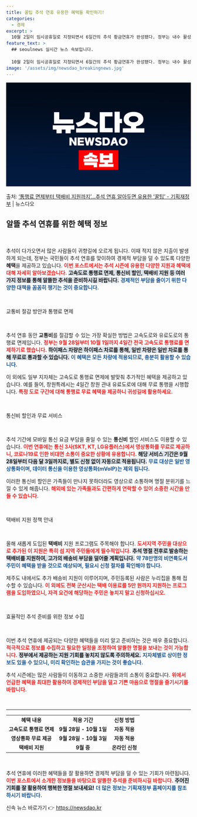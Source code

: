 ```yaml
---
title: 꿀팁 추석 연휴 유용한 혜택들 확인하기!
categories:
  - 경제
excerpt: >
  10월 2일이 임시공휴일로 지정되면서 6일간의 추석 황금연휴가 완성됐다. 정부는 내수 활성화 지원 차원에서 …
feature_text: >
  ## seoulnews 실시간 뉴스 속보입니다.

  10월 2일이 임시공휴일로 지정되면서 6일간의 추석 황금연휴가 완성됐다. 정부는 내수 활성화 지원 차원에서 …
image: '/assets/img/newsdao_breakingnews.jpg'
---
```


![뉴스다오 속보](/assets/img/newsdao_breakingnews.jpg)

<p>출처: <a href="https://newsdao.kr/1948" rel="dofollow">‘통행료 면제부터 택배비 지원까지’…추석 연휴 알아두면 유용한 ‘꿀팁’ - 기획재정부</a> | 뉴스다오</p>

<h2 data-ke-size="size26">알뜰 추석 연휴를 위한 혜택 정보</h2>

<p data-ke-size="size16">&nbsp;</p>

추석이 다가오면서 많은 사람들이 귀향길에 오르게 됩니다. 이때 적지 않은 지출이 발생하게 되는데, 정부는 국민들이 추석 연휴를 맞이하여 경제적 부담을 덜 수 있도록 다양한 **혜택**을 제공하고 있습니다. <b><span style="color: #ee2323;">이번 포스트에서는 추석 시즌에 유용한 다양한 지원과 혜택에 대해 자세히 알아보겠습니다.</span></b> <b><span style="background-color: #21538527;">고속도로 통행료 면제, 통신비 할인, 택배비 지원 등 여러 가지 정보를 통해 알뜰한 추석을 준비하시길 바랍니다.</span></b> <b><span style="color: #1a5490;">경제적인 부담을 줄이기 위한 다양한 대책을 꼼꼼히 챙기는 것이 중요합니다.</span></b>

<p data-ke-size="size16">&nbsp;</p>

교통비 절감 방안과 통행료 면제

<p data-ke-size="size16">&nbsp;</p>

추석 연휴 동안 **교통비**를 절감할 수 있는 가장 확실한 방법은 고속도로와 유료도로의 통행료 면제입니다. <b><span style="color: #ee2323;">정부는 9월 28일부터 10월 1일까지 4일간 전국 고속도로 통행료를 면제하기로 했습니다.</span></b> <b><span style="background-color: #21538527;">하이패스 차량은 하이패스 차로를 통해, 일반 차량은 일반 차로를 통해 무료로 통과할 수 있습니다.</span></b> <b><span style="color: #1a5490;">이 혜택은 모든 차량에 적용되므로, 충분히 활용할 수 있습니다.</span></b>

이 외에도 일부 지자체는 고속도로 통행료 면제에 발맞춰 추가적인 혜택을 제공하고 있습니다. 예를 들어, 창원특례시는 4일간 창원 관내 유료도로에 대해 무료 통행을 시행합니다. <b><span style="color: #ee2323;">특정 도로 구간에 대해 통행료 무료 혜택을 제공하니 귀성길에 활용하세요.</span></b>

<p data-ke-size="size16">&nbsp;</p>

통신비 할인과 무료 서비스

<p data-ke-size="size16">&nbsp;</p>

추석 기간에 모바일 통신 요금 부담을 줄일 수 있는 **통신비** 할인 서비스도 이용할 수 있습니다. <b><span style="color: #ee2323;">이번 연휴에는 통신 3사(SKT, KT, LG유플러스)에서 영상통화를 무료로 제공하니, 코로나19로 인한 비대면 소통이 중요한 상황에 유용합니다.</span></b> <b><span style="background-color: #21538527;">해당 서비스 기간은 9월 28일부터 다음 달 3일까지로, 별도 신청 없이 자동으로 적용됩니다.</span></b> <b><span style="color: #1a5490;">무료 대상은 일반 영상통화이며, 데이터 통신을 이용한 영상통화(mVoIP)는 제외 됩니다.</span></b>

이러한 통신비 할인은 가족들이 만나지 못하더라도 영상으로 소통하며 명절 분위기를 느낄 수 있게 해줍니다. <b><span style="color: #ee2323;">해외에 있는 가족들과도 간편하게 연락할 수 있어 소중한 시간을 만들 수 있습니다.</span></b>

<p data-ke-size="size16">&nbsp;</p>

택배비 지원 정책 안내

<p data-ke-size="size16">&nbsp;</p>

올해 새롭게 도입된 **택배비** 지원 프로그램도 주목해야 합니다. <b><span style="color: #ee2323;">도서지역 주민을 대상으로 추가된 이 지원은 특히 섬 지역 주민들에게 필수적입니다.</span></b> <b><span style="background-color: #21538527;">추석 명절 전후로 발송하는 택배비를 지원하여, 고가의 배송비 부담을 덜어줄 계획입니다.</span></b> <b><span style="color: #1a5490;">약 78만명의 비연륙도서 주민이 혜택을 받을 것으로 예상되며, 필요시 신청 절차를 확인해야 합니다.</span></b>

제주도 내에서도 추가 배송비 지원이 이루어지며, 주민등록된 사람은 누리집을 통해 접수할 수 있습니다. <b><span style="color: #ee2323;">이 외에도 전북 군산시는 택배 이용료를 5만 원까지 지원하는 프로그램을 도입하였으니, 자격 요건에 해당하는 주민은 놓치지 말고 신청하십시오.</span></b>

<p data-ke-size="size16">&nbsp;</p>

효율적인 추석 준비를 위한 정보 수집

<p data-ke-size="size16">&nbsp;</p>

이번 추석 연휴에 제공되는 다양한 혜택들을 미리 알고 준비하는 것은 매우 중요합니다. <b><span style="color: #ee2323;">적극적으로 정보를 수집하고 필요한 일정을 조정하여 알뜰한 명절을 보내는 것이 가능합니다.</span></b> <b><span style="background-color: #21538527;">정부에서 제공하는 지원 기회를 놓치지 않도록 주의하세요.</span></b> <b><span style="color: #1a5490;">지자체별로 상이한 정보도 있을 수 있으니, 미리 확인하는 습관을 가지는 것이 좋습니다.</span></b>

추석 시즌에는 많은 사람들이 이동하고 소중한 사람들과의 소통이 중요합니다. <b><span style="color: #ee2323;">위에서 언급한 혜택을 최대한 활용하여 경제적인 부담을 덜고 기쁜 마음으로 명절을 즐기시기를 바랍니다.</span></b>

<p data-ke-size="size16">&nbsp;</p>

<hr>

<table style="width: 100%; border-collapse: collapse; text-align: left;">
<tr>
<td style="text-align: center; height: 17px;"><b>혜택 내용</b></td>
<td style="text-align: center; height: 17px;"><b>적용 기간</b></td>
<td style="text-align: center; height: 17px;"><b>신청 방법</b></td>
</tr>
<tr>
<td style="text-align: center; height: 17px;"><b>고속도로 통행료 면제</b></td>
<td style="text-align: center; height: 17px;"><b>9월 28일 - 10월 1일</b></td>
<td style="text-align: center; height: 17px;"><b>자동 적용</b></td>
</tr>
<tr>
<td style="text-align: center; height: 17px;"><b>영상통화 무료 제공</b></td>
<td style="text-align: center; height: 17px;"><b>9월 28일 - 10월 3일</b></td>
<td style="text-align: center; height: 17px;"><b>자동 적용</b></td>
</tr>
<tr>
<td style="text-align: center; height: 17px;"><b>택배비 지원</b></td>
<td style="text-align: center; height: 17px;"><b>9월 중</b></td>
<td style="text-align: center; height: 17px;"><b>온라인 신청</b></td>
</tr>
</table>

<p data-ke-size="size16">&nbsp;</p>

추석 연휴에 이러한 혜택들을 잘 활용하면 경제적 부담을 덜 수 있는 기회가 마련됩니다. <b><span style="color: #ee2323;">이번 포스트에서 소개한 정보들을 바탕으로 알뜰한 추석을 준비하시길 바랍니다.</span></b> <b><span style="background-color: #21538527;">주어진 기회를 잘 활용하여 행복한 명절 보내세요!</span></b> <b><span style="color: #1a5490;">더 많은 정보는 기획재정부 홈페이지를 참조하시기 바랍니다.</span></b> 

신속 뉴스 바로가기 👉 <a href="https://newsdao.kr" rel="dofollow">https://newsdao.kr</a>


